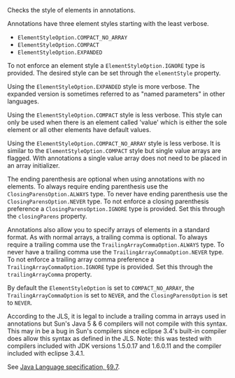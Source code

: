 Checks the style of elements in annotations.

Annotations have three element styles starting with the least verbose.

  - `ElementStyleOption.COMPACT_NO_ARRAY`
  - `ElementStyleOption.COMPACT`
  - `ElementStyleOption.EXPANDED`

To not enforce an element style a `ElementStyleOption.IGNORE` type is
provided. The desired style can be set through the `elementStyle`
property.

Using the `ElementStyleOption.EXPANDED` style is more verbose. The
expanded version is sometimes referred to as "named parameters" in other
languages.

Using the `ElementStyleOption.COMPACT` style is less verbose. This style
can only be used when there is an element called 'value' which is either
the sole element or all other elements have default values.

Using the `ElementStyleOption.COMPACT_NO_ARRAY` style is less verbose.
It is similar to the `ElementStyleOption.COMPACT` style but single value
arrays are flagged. With annotations a single value array does not need
to be placed in an array initializer.

The ending parenthesis are optional when using annotations with no
elements. To always require ending parenthesis use the
`ClosingParensOption.ALWAYS` type. To never have ending parenthesis use
the `ClosingParensOption.NEVER` type. To not enforce a closing
parenthesis preference a `ClosingParensOption.IGNORE` type is provided.
Set this through the `closingParens` property.

Annotations also allow you to specify arrays of elements in a standard
format. As with normal arrays, a trailing comma is optional. To always
require a trailing comma use the `TrailingArrayCommaOption.ALWAYS` type.
To never have a trailing comma use the `TrailingArrayCommaOption.NEVER`
type. To not enforce a trailing array comma preference a
`TrailingArrayCommaOption.IGNORE` type is provided. Set this through the
`trailingArrayComma` property.

By default the `ElementStyleOption` is set to `COMPACT_NO_ARRAY`, the
`TrailingArrayCommaOption` is set to `NEVER`, and the
`ClosingParensOption` is set to `NEVER`.

According to the JLS, it is legal to include a trailing comma in arrays
used in annotations but Sun's Java 5 & 6 compilers will not compile with
this syntax. This may in be a bug in Sun's compilers since eclipse 3.4's
built-in compiler does allow this syntax as defined in the JLS. Note:
this was tested with compilers included with JDK versions 1.5.0.17 and
1.6.0.11 and the compiler included with eclipse 3.4.1.

See [Java Language specification,
§9.7](https://docs.oracle.com/javase/specs/jls/se11/html/jls-9.html#jls-9.7).
